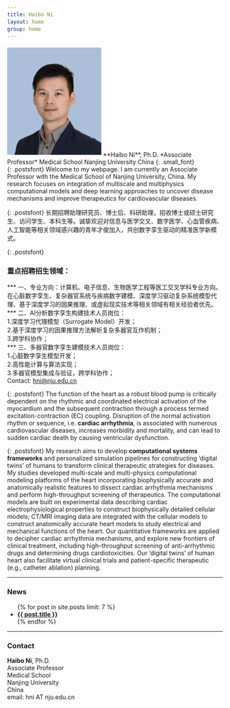 ```yaml
---
title: Haibo Ni
layout: home
group: home
---
```




<!-- # Welcome to the Ni Lab -->




<div style="display:inline-block;vertical-align:top;float:left;padding-right:1.25em">
<img class="img-fluid" src="/docs/members/HNi_reduce.jpg" alt="Trulli" width="220" max-width="50vw" HSPACE="0" VSPACE="5" >  
<!-- <div> -->
**Haibo Ni**, Ph.D.    
*Associate Professor*   
Medical School  
Nanjing University  
China  
{: .small_font}
<!-- </div> -->
</div>


{: .postsfont}
Welcome to my webpage. I am currently an Associate Professor with the Medical School of Nanjing University, China. My research focuses on integration of multiscale and multiphysics computational models and deep learning approaches to uncover disease mechanisms and improve therapeutics for cardiovascular diseases. 


{: .postsfont}
长期招聘助理研究员、博士后、科研助理，招收博士或硕士研究生、访问学生、本科生等。诚挚欢迎对信息与医学交叉、数字医学、心血管疾病、人工智能等相关领域感兴趣的青年才俊加入，共创数字孪生驱动的精准医学新模式。


{: .postsfont}
### 重点招聘招生领域：
*** 一、专业方向：计算机、电子信息、生物医学工程等医工交叉学科专业方向。在心脏数字孪生、复杂器官系统与疾病数字建模、深度学习驱动复杂系统模型代理、基于深度学习的因果推理、或虚拟现实技术等相关领域有相关经验者优先。   
*** 二、AI分析数字孪生构建技术人员岗位：  
1.深度学习代理模型（Surrogate Model）开发；  
2.基于深度学习的因果推理方法解析复杂多器官互作机制；  
3.跨学科协作；  
*** 三、多器官数字孪生建模技术人员岗位：  
1.心脏数字孪生模型开发；   
2.高性能计算与算法实现；   
3.多器官模型集成与验证，跨学科协作；   
Contact: hni@nju.edu.cn


{: .postsfont}
The function of the heart as a robust blood pump is critically dependent on the rhythmic and coordinated electrical activation of the myocardium and the subsequent contraction through a process termed excitation-contraction (EC) coupling. Disruption of the normal activation rhythm or sequence, i.e. **cardiac arrhythmia**, is associated with numerous cardiovascular diseases, increases morbidity and mortality, and can lead to sudden cardiac death by causing ventricular dysfunction.

{: .postsfont}
My research aims to develop **computational systems frameworks** and personalized simulation pipelines for constructing ‘digital twins’ of humans to transform clinical therapeutic strategies for diseases. My studies developed multi-scale and multi-physics computational modeling platforms of the heart incorporating biophysically accurate and anatomically realistic features to dissect cardiac arrhythmia mechanisms and perform high-throughput screening of therapeutics. The computational models are built on experimental data describing cardiac electrophysiological properties to construct biophysically detailed cellular models; CT/MRI imaging data are integrated with the cellular models to construct anatomically accurate heart models to study electrical and mechanical functions of the heart. Our quantitative frameworks are applied to decipher cardiac arrhythmia mechanisms, and explore new frontiers of clinical treatment, including high-throughput screening of anti-arrhythmic drugs and determining drugs cardiotoxicities. Our ‘digital twins’ of human heart also facilitate virtual clinical trials and patient-specific therapeutic (e.g., catheter ablation) planning.  



---


<div markdown="0">



<div class="row" markdown="1">


<div class="col-md-8 col-ms-8">

<h3> News </h3>
<ul>
  {% for post in site.posts limit: 7 %}
    <li><a href="{{ post.url }}"><b>{{ post.title }}</b></a></li>
  {% endfor %}
</ul>
</div>

---
<div class="col-md-4 col-ms-4">



### Contact

**Haibo Ni**, Ph.D.    
Associate Professor    
Medical School  
Nanjing University   
China  
email: hni AT nju.edu.cn
</div>



</div>


<!-- <div class="col-sm-12">
  <div markdown="1">
            {% include sidebar.md %}
 </div>

 </div>

</div>
 -->
<div markdown="1">
